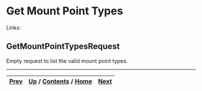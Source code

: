 
# Get Mount Point Types

Links:

## GetMountPointTypesRequest

Empty request to list the valid mount point types.

* * *

[Prev](ch01s05s11s03.md) | [Up](ch01s05.md) / [Contents](index.md) / [Home](../../index.htm)|  [Next](ch01s05s12s02.md)  
---|---|---

